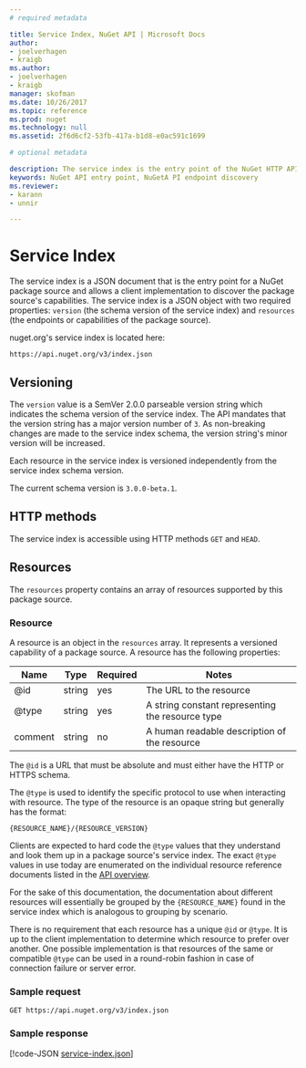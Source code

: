 ```yaml
---
# required metadata 

title: Service Index, NuGet API | Microsoft Docs
author:
- joelverhagen
- kraigb
ms.author:
- joelverhagen
- kraigb
manager: skofman
ms.date: 10/26/2017
ms.topic: reference
ms.prod: nuget
ms.technology: null
ms.assetid: 2f6d6cf2-53fb-417a-b1d8-e0ac591c1699

# optional metadata

description: The service index is the entry point of the NuGet HTTP API and enumerates the capabilities of the server.
keywords: NuGet API entry point, NuGetA PI endpoint discovery
ms.reviewer:
- karann
- unnir

---
```


# Service Index

The service index is a JSON document that is the entry point for a NuGet package source and allows a client
implementation to discover the package source's capabilities. The service index is a JSON object with two required
properties: `version` (the schema version of the service index) and `resources`  (the endpoints or capabilities of the
package source).

nuget.org's service index is located here:
```
https://api.nuget.org/v3/index.json
```

## Versioning

The `version` value is a SemVer 2.0.0 parseable version string which indicates the schema version of the service index.
The API mandates that the version string has a major version number of `3`. As non-breaking changes are made to the
service index schema, the version string's minor version will be increased.

Each resource in the service index is versioned independently from the service index schema version.

The current schema version is `3.0.0-beta.1`.

## HTTP methods

The service index is accessible using HTTP methods `GET` and `HEAD`.

## Resources

The `resources` property contains an array of resources supported by this package source.

### Resource

A resource is an object in the `resources` array. It represents a versioned capability of a package source. A
resource has the following properties:

Name          | Type   | Required | Notes
------------- | ------ | -------- | -----
@id           | string | yes      | The URL to the resource
@type         | string | yes      | A string constant representing the resource type
comment       | string | no       | A human readable description of the resource

The `@id` is a URL that must be absolute and must either have the HTTP or HTTPS schema.

The `@type` is used to identify the specific protocol to use when interacting with resource. The type of the resource
is an opaque string but generally has the format:

```
{RESOURCE_NAME}/{RESOURCE_VERSION}
```

Clients are expected to hard code the `@type` values that they understand and look them up in a package source's
service index. The exact `@type` values in use today are enumerated on the individual resource reference documents
listed in the [API overview](overview.md#resources-and-schema).

For the sake of this documentation, the documentation about different resources will essentially be grouped by the
`{RESOURCE_NAME}` found in the service index which is analogous to grouping by scenario. 

There is no requirement that each resource has a unique `@id` or `@type`. It is up to the client implementation to
determine which resource to prefer over another. One possible implementation is that resources of the same or
compatible `@type` can be used in a round-robin fashion in case of connection failure or server error.

### Sample request

```
GET https://api.nuget.org/v3/index.json
```

### Sample response

[!code-JSON [service-index.json](./_data/service-index.json)]
